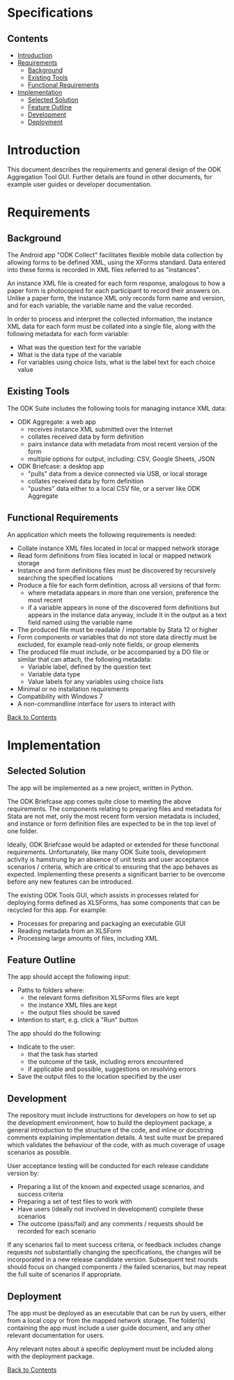 # Specifications


## Contents
- [Introduction](#introduction)
- [Requirements](#requirements)
    - [Background](#background)
    - [Existing Tools](#existing-tools)
    - [Functional Requirements](#functional-requirements)
- [Implementation](#implementation)
    - [Selected Solution](#selected-solution)
    - [Feature Outline](#feature-outline)
    - [Development](#development)
    - [Deployment](#deployment)


# Introduction
This document describes the requirements and general design of the ODK Aggregation Tool GUI. Further details are found in other documents, for example user guides or developer documentation.


# Requirements


## Background
The Android app "ODK Collect" facilitates flexible mobile data collection by allowing forms to be defined XML, using the XForms standard. Data entered into these forms is recorded in XML files referred to as "instances". 

An instance XML file is created for each form response, analogous to how a paper form is photocopied for each participant to record their answers on. Unlike a paper form, the instance XML only records form name and version, and for each variable, the variable name and the value recorded.

In order to process and interpret the collected information, the instance XML data for each form must be collated into a single file, along with the following metadata for each form variable:

- What was the question text for the variable
- What is the data type of the variable
- For variables using choice lists, what is the label text for each choice value


## Existing Tools
The ODK Suite includes the following tools for managing instance XML data:

- ODK Aggregate: a web app
    - receives instance XML submitted over the Internet
    - collates received data by form definition
    - pairs instance data with metadata from most recent version of the form
    - multiple options for output, including: CSV, Google Sheets, JSON
- ODK Briefcase: a desktop app
    - "pulls" data from a device connected via USB, or local storage
    - collates received data by form definition
    - "pushes" data either to a local CSV file, or a server like ODK Aggregate


## Functional Requirements
An application which meets the following requirements is needed:

- Collate instance XML files located in local or mapped network storage
- Read form definitions from files located in local or mapped network storage
- Instance and form definitions files must be discovered by recursively searching the specified locations
- Produce a file for each form definition, across all versions of that form:
    - where metadata appears in more than one version, preference the most recent
    - if a variable appears in none of the discovered form definitions but appears in the instance data anyway, include it in the output as a text field named using the variable name
- The produced file must be readable / importable by Stata 12 or higher
- Form components or variables that do not store data directly must be excluded, for example read-only note fields, or group elements
- The produced file must include, or be accompanied by a DO file or similar that can attach, the following metadata:
    - Variable label, defined by the question text
    - Variable data type
    - Value labels for any variables using choice lists
- Minimal or no installation requirements
- Compatibility with Windows 7
- A non-commandline interface for users to interact with


[Back to Contents](#contents)


# Implementation


## Selected Solution
The app will be implemented as a new project, written in Python.

The ODK Briefcase app comes quite close to meeting the above requirements. The components relating to preparing files and metadata for Stata are not met, only the most recent form version metadata is included, and instance or form definition files are expected to be in the top level of one folder.

Ideally, ODK Briefcase would be adapted or extended for these functional requirements. Unfortunately, like many ODK Suite tools, development activity is hamstrung by an absence of unit tests and user acceptance scenarios / criteria, which are critical to ensuring that the app behaves as expected. Implementing these presents a significant barrier to be overcome before any new features can be introduced.

The existing ODK Tools GUI, which assists in processes related for deploying forms defined as XLSForms, has some components that can be recycled for this app. For example:

- Processes for preparing and packaging an executable GUI
- Reading metadata from an XLSForm
- Processing large amounts of files, including XML


## Feature Outline
The app should accept the following input:

- Paths to folders where:
    - the relevant forms definition XLSForms files are kept
    - the instance XML files are kept
    - the output files should be saved
- Intention to start, e.g. click a "Run" button

The app should do the following:

- Indicate to the user:
    - that the task has started
    - the outcome of the task, including errors encountered
    - if applicable and possible, suggestions on resolving errors
- Save the output files to the location specified by the user


## Development
The repository must include instructions for developers on how to set up the development environment, how to build the deployment package, a general introduction to the structure of the code, and inline or docstring comments explaining implementation details. A test suite must be prepared which validates the behaviour of the code, with as much coverage of usage scenarios as possible.

User acceptance testing will be conducted for each release candidate version by:

- Preparing a list of the known and expected usage scenarios, and success criteria
- Preparing a set of test files to work with
- Have users (ideally not involved in development) complete these scenarios
- The outcome (pass/fail) and any comments / requests should be recorded for each scenario

If any scenarios fail to meet success criteria, or feedback includes change requests not substantially changing the specifications, the changes will be incorporated in a new release candidate version. Subsequent test rounds should focus on changed components / the failed scenarios, but may repeat the full suite of scenarios if appropriate.


## Deployment
The app must be deployed as an executable that can be run by users, either from a local copy or from the mapped network storage. The folder(s) containing the app must include a user guide document, and any other relevant documentation for users.

Any relevant notes about a specific deployment must be included along with the deployment package.


[Back to Contents](#contents)


